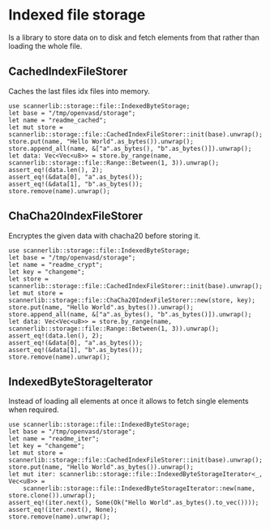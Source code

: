 # Indexed file storage

Is a library to store data on to disk and fetch elements from that rather than loading the whole file.

## CachedIndexFileStorer

Caches the last files idx files into memory.

```
use scannerlib::storage::file::IndexedByteStorage;
let base = "/tmp/openvasd/storage";
let name = "readme_cached";
let mut store = scannerlib::storage::file::CachedIndexFileStorer::init(base).unwrap();
store.put(name, "Hello World".as_bytes()).unwrap();
store.append_all(name, &["a".as_bytes(), "b".as_bytes()]).unwrap();
let data: Vec<Vec<u8>> = store.by_range(name, scannerlib::storage::file::Range::Between(1, 3)).unwrap();
assert_eq!(data.len(), 2);
assert_eq!(&data[0], "a".as_bytes());
assert_eq!(&data[1], "b".as_bytes());
store.remove(name).unwrap();
```

## ChaCha20IndexFileStorer

Encryptes the given data with chacha20 before storing it.

```
use scannerlib::storage::file::IndexedByteStorage;
let base = "/tmp/openvasd/storage";
let name = "readme_crypt";
let key = "changeme";
let store = scannerlib::storage::file::CachedIndexFileStorer::init(base).unwrap();
let mut store = scannerlib::storage::file::ChaCha20IndexFileStorer::new(store, key);
store.put(name, "Hello World".as_bytes()).unwrap();
store.append_all(name, &["a".as_bytes(), "b".as_bytes()]).unwrap();
let data: Vec<Vec<u8>> = store.by_range(name, scannerlib::storage::file::Range::Between(1, 3)).unwrap();
assert_eq!(data.len(), 2);
assert_eq!(&data[0], "a".as_bytes());
assert_eq!(&data[1], "b".as_bytes());
store.remove(name).unwrap();
```

## IndexedByteStorageIterator

Instead of loading all elements at once it allows to fetch single elements when required.
 
```
use scannerlib::storage::file::IndexedByteStorage;
let base = "/tmp/openvasd/storage";
let name = "readme_iter";
let key = "changeme";
let mut store = scannerlib::storage::file::CachedIndexFileStorer::init(base).unwrap();
store.put(name, "Hello World".as_bytes()).unwrap();
let mut iter: scannerlib::storage::file::IndexedByteStorageIterator<_, Vec<u8>> =
    scannerlib::storage::file::IndexedByteStorageIterator::new(name, store.clone()).unwrap();
assert_eq!(iter.next(), Some(Ok("Hello World".as_bytes().to_vec())));
assert_eq!(iter.next(), None);
store.remove(name).unwrap();
```

